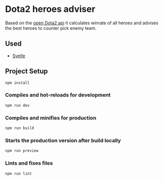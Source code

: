 # Dota2 heroes adviser

Based on the [open Dota2 api](https://docs.opendota.com/) it calculates winrate of all heroes and advises the best heroes to counter pick enemy team.

## Used

* [Svelte](https://svelte.dev/)

## Project Setup
```
npm install
```

### Compiles and hot-reloads for development
```
npm run dev
```

### Compiles and minifies for production
```
npm run build
```

### Starts the production version after build locally
```
npm run preview
```

### Lints and fixes files
```
npm run lint
```
